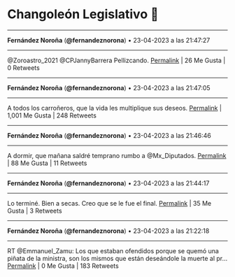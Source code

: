 # Changoleón Legislativo 🙈
*****
**Fernández Noroña** (**@fernandeznorona**) • 23-04-2023 a las 21:47:27
*****
@Zoroastro_2021 @CPJannyBarrera Pellizcando.
[Permalink](https://twitter.com/fernandeznorona/status/1650375881183952898) | 26 Me Gusta | 0 Retweets
*****
**Fernández Noroña** (**@fernandeznorona**) • 23-04-2023 a las 21:47:05
*****
A todos los carroñeros, que la vida les multiplique sus deseos.
[Permalink](https://twitter.com/fernandeznorona/status/1650375790419116037) | 1,001 Me Gusta | 248 Retweets
*****
**Fernández Noroña** (**@fernandeznorona**) • 23-04-2023 a las 21:46:46
*****
A dormir, que mañana saldré temprano rumbo a @Mx_Diputados.
[Permalink](https://twitter.com/fernandeznorona/status/1650375711289495555) | 88 Me Gusta | 11 Retweets
*****
**Fernández Noroña** (**@fernandeznorona**) • 23-04-2023 a las 21:44:17
*****
Lo terminé. Bien a secas. Creo que se le fue el final.
[Permalink](https://twitter.com/fernandeznorona/status/1650375086002827264) | 35 Me Gusta | 3 Retweets
*****
**Fernández Noroña** (**@fernandeznorona**) • 23-04-2023 a las 21:22:18
*****
RT @Emmanuel_Zamu: Los que estaban ofendidos porque se quemó una piñata de la ministra, son los mismos que están deseándole la muerte al pr…
[Permalink](https://twitter.com/fernandeznorona/status/1650369552901894146) | 0 Me Gusta | 183 Retweets
